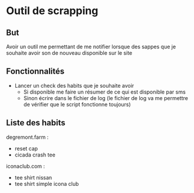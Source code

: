 # Outil de scrapping

## But
Avoir un outil me permettant de me notifier lorsque des sappes que je souhaite avoir son de nouveau disponible sur le site

## Fonctionnalités
- Lancer un check des habits que je souhaite avoir 
    - Si disponible me faire un résumer de ce qui est disponible par sms
    - Sinon écrire dans le fichier de log (le fichier de log va me permettre de vérifier que le script fonctionne toujours)


## Liste des habits
degremont.farm : 
- reset cap
- cicada crash tee

iconaclub.com : 
- tee shirt nissan
- tee shirt simple icona club